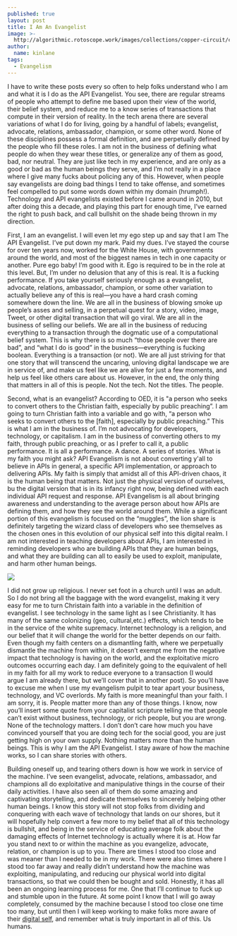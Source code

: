 ```yaml
---
published: true
layout: post
title: I Am An Evangelist
image: >-
  http://algorithmic.rotoscope.work/images/collections/copper-circuit/christianity.jpg
author:
  name: kinlane
tags:
  - Evangelism
---
```

I have to write these posts every so often to help folks understand who I am and what it is I do as the API Evangelist. You see, there are regular streams of people who attempt to define me based upon their view of the world, their belief system, and reduce me to a know series of transactions that compute in their version of reality. In the tech arena there are several variations of what I do for living, going by a handful of labels; evangelist, advocate, relations, ambassador, champion, or some other word. None of these disciplines possess a formal definition, and are perpetually defined by the people who fill these roles. I am not in the business of defining what people do when they wear these titles, or generalize any of them as good, bad, nor neutral. They are just like tech in my experience, and are only as a good or bad as the human beings they serve, and I’m not really in a place where I give many fucks about policing any of this. However, when people say evangelists are doing bad things I tend to take offense, and sometimes feel compelled to put some words down within my domain (hrumph!). Technology and API evangelists existed before I came around in 2010, but after doing this a decade, and playing this part for enough time, I’ve earned the right to push back, and call bullshit on the shade being thrown in my direction. 

First, I am an evangelist. I will even let my ego step up and say that I am The API Evangelist. I’ve put down my mark. Paid my dues. I’ve stayed the course for over ten years now, worked for the White House, with governments around the world, and most of the biggest names in tech in one capacity or another. Pure ego baby! I’m good with it. Ego is required to be in the role at this level. But, I’m under no delusion that any of this is real. It is a fucking performance. If you take yourself seriously enough as a evangelist, advocate, relations, ambassador, champion, or some other variation to actually believe any of this is real—you have a hard crash coming somewhere down the line. We are all in the business of blowing smoke up people’s asses and selling, in a perpetual quest for a story, video, image, Tweet, or other digital transaction that will go viral. We are all in the business of selling our beliefs. We are all in the business of reducing everything to a transaction through the dogmatic use of a computational belief system. This is why there is so much “those people over there are bad”, and “what I do is good” in the business—everything is fucking boolean. Everything is a transaction (or not). We are all just striving for that one story that will transcend the uncaring, unloving digital landscape we are in service of, and make us feel like we are alive for just a few moments, and help us feel like others care about us. However, in the end, the only thing that matters in all of this is people. Not the tech. Not the titles. The people.

Second, what is an evangelist? According to OED, it is "a person who seeks to convert others to the Christian faith, especially by public preaching”. I am going to turn Christian faith into a variable and go with, “a person who seeks to convert others to the \[faith\], especially by public preaching.” This is what I am in the business of. I’m not advocating for developers, technology, or capitalism. I am in the business of converting others to my faith, through public preaching, or as I prefer to call it, a public performance. It is all a performance. A dance. A series of stories. What is my faith you might ask? API Evangelism is not about converting y'all to believe in APIs in general, a specific API implementation, or approach to delivering APIs. My faith is simply that amidst all of this API-driven chaos, it is the human being that matters. Not just the physical version of ourselves, bu the digital version that is in its infancy right now, being defined with each individual API request and response. API Evangelism is all about bringing awareness and understanding to the average person about how APIs are defining them, and how they see the world around them. While a significant portion of this evangelism is focused on the “muggles”, the lion share is definitely targeting the wizard class of developers who see themselves as the chosen ones in this evolution of our physical self into this digital realm. I am not interested in teaching developers about APIs, I am interested in reminding developers who are building APIs that they are human beings, and what they are building can all to easily be used to exploit, manipulate, and harm other human beings.  

![](http://algorithmic.rotoscope.work/images/collections/copper-circuit/crypto.png)

I did not grow up religious. I never set foot in a church until I was an adult. So I do not bring all the baggage with the word evangelist, making it very easy for me to turn Christain faith into a variable in the definition of evangelist. I see technology in the same light as I see Christianity. It has many of the same colonizing (geo, cultural,etc.) effects, which tends to be in the service of the white supremacy. Internet technology is a religion, and our belief that it will change the world for the better depends on our faith. Even though my faith centers on a dismantling faith, where we perpetually dismantle the machine from within, it doesn’t exempt me from the negative impact that technology is having on the world, and the exploitative micro outcomes occurring each day. I am definitely going to the equivalent of hell in my faith for all my work to reduce everyone to a transaction (I would argue I am already there, but we’ll cover that in another post). So you’ll have to excuse me when I use my evangelism pulpit to tear apart your business, technology, and VC overlords. My faith is more meaningful than your faith. I am sorry, it is. People matter more than any of those things. I know, now you’ll insert some quote from your capitalist scripture telling me that people can’t exist without business, technology, or rich people, but you are wrong. None of the technology matters. I don’t don’t care how much you have convinced yourself that you are doing tech for the social good, you are just getting high on your own supply. Nothing matters more than the human beings. This is why I am the API Evangelist. I stay aware of how the machine works, so I can share stories with others.

Building oneself up, and tearing others down is how we work in service of the machine. I’ve seen evangelist, advocate, relations, ambassador, and champions all do exploitative and manipulative things in the course of their daily activities. I have also seen all of them do some amazing and captivating storytelling, and dedicate themselves to sincerely helping other human beings. I know this story will not stop folks from dividing and conquering with each wave of technology that lands on our shores, but it will hopefully help convert a few more to my belief that all of this technology is bullshit, and being in the service of educating average folk about the damaging effects of Internet technology is actually where it is at. How far you stand next to or within the machine as you evangelize, advocate, relation, or champion is up to you. There are times I stood too close and was meaner than I needed to be in my work. There were also times where I stood too far away and really didn’t understand how the machine was exploiting, manipulating, and reducing our physical world into digital transactions, so that we could then be bought and sold. Honestly, it has all been an ongoing learning process for me. One that I’ll continue to fuck up and stumble upon in the future. At some point I know that I will go away completely, consumed by the machine because I stood too close one time too many, but until then I will keep working to make folks more aware of their [digital self](http://thedigitalself.org), and remember what is truly important in all of this. Us humans.